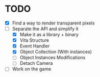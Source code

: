 # TODO

- [x] Find a way to render transparent pixels
- [ ] Separate the API and simplify it
  - [x] Make it as a library + binary
  - [x] Vita Structure
  - [x] Event Handler
  - [x] Object Collection (With instances)
  - [ ] Object Instances Modifications
  - [ ] Detach Camera
- [ ] Work on the game